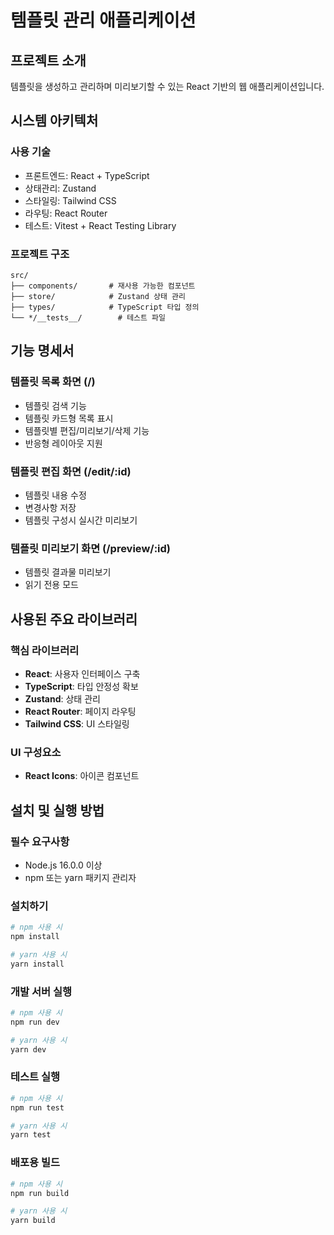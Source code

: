 # 템플릿 관리 애플리케이션

## 프로젝트 소개

템플릿을 생성하고 관리하며 미리보기할 수 있는 React 기반의 웹 애플리케이션입니다.

## 시스템 아키텍처

### 사용 기술

- 프론트엔드: React + TypeScript
- 상태관리: Zustand
- 스타일링: Tailwind CSS
- 라우팅: React Router
- 테스트: Vitest + React Testing Library

### 프로젝트 구조

```
src/
├── components/       # 재사용 가능한 컴포넌트
├── store/            # Zustand 상태 관리
├── types/            # TypeScript 타입 정의
└── */__tests__/        # 테스트 파일
```

## 기능 명세서

### 템플릿 목록 화면 (/)

- 템플릿 검색 기능
- 템플릿 카드형 목록 표시
- 템플릿별 편집/미리보기/삭제 기능
- 반응형 레이아웃 지원

### 템플릿 편집 화면 (/edit/:id)

- 템플릿 내용 수정
- 변경사항 저장
- 템플릿 구성시 실시간 미리보기

### 템플릿 미리보기 화면 (/preview/:id)

- 템플릿 결과물 미리보기
- 읽기 전용 모드

## 사용된 주요 라이브러리

### 핵심 라이브러리

- **React**: 사용자 인터페이스 구축
- **TypeScript**: 타입 안정성 확보
- **Zustand**: 상태 관리
- **React Router**: 페이지 라우팅
- **Tailwind CSS**: UI 스타일링

### UI 구성요소

- **React Icons**: 아이콘 컴포넌트

## 설치 및 실행 방법

### 필수 요구사항

- Node.js 16.0.0 이상
- npm 또는 yarn 패키지 관리자

### 설치하기

```bash
# npm 사용 시
npm install

# yarn 사용 시
yarn install
```

### 개발 서버 실행

```bash
# npm 사용 시
npm run dev

# yarn 사용 시
yarn dev
```

### 테스트 실행

```bash
# npm 사용 시
npm run test

# yarn 사용 시
yarn test
```

### 배포용 빌드

```bash
# npm 사용 시
npm run build

# yarn 사용 시
yarn build
```
